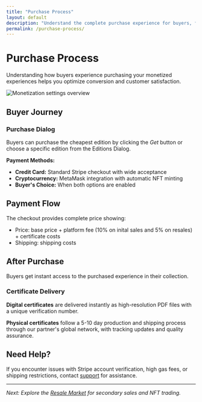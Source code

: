 ```yaml
---
title: "Purchase Process"
layout: default
description: "Understand the complete purchase experience for buyers, from discovery to certificate delivery."
permalink: /purchase-process/
---
```


# Purchase Process

Understanding how buyers experience purchasing your monetized experiences helps you optimize conversion and customer satisfaction.

![Monetization settings overview](../images/monetisation/purchase-process.png "Monetization Settings Overview")

## Buyer Journey

### Purchase Dialog

Buyers can purchase the cheapest edition by clicking the *Get* button or choose a specific edition from the Editions Dialog.

**Payment Methods:**
- **Credit Card:** Standard Stripe checkout with wide acceptance
- **Cryptocurrency:** MetaMask integration with automatic NFT minting
- **Buyer's Choice:** When both options are enabled


## Payment Flow

The checkout provides complete price showing:
- Price: base price + platform fee (10% on inital sales and 5% on resales) + certificate costs
- Shipping: shipping costs

## After Purchase

Buyers get instant access to the purchased experience in their collection.

### Certificate Delivery

**Digital certificates** are delivered instantly as high-resolution PDF files with a unique verification number.

**Physical certificates** follow a 5-10 day production and shipping process through our partner's global network, with tracking updates and quality assurance.

## Need Help?

If you encounter issues with Stripe account verification, high gas fees, or shipping restrictions, contact [support](mailto:support@meadow.space) for assistance.


---

*Next: Explore the [Resale Market](resale-market) for secondary sales and NFT trading.*
